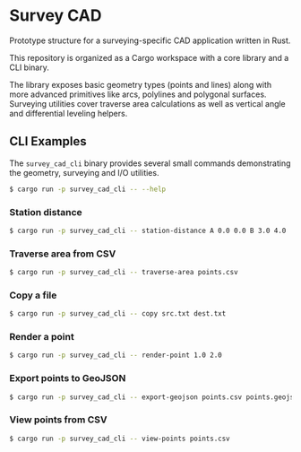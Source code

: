 # Survey CAD

Prototype structure for a surveying-specific CAD application written in Rust.

This repository is organized as a Cargo workspace with a core library and a CLI binary.

The library exposes basic geometry types (points and lines) along with more
advanced primitives like arcs, polylines and polygonal surfaces. Surveying
utilities cover traverse area calculations as well as vertical angle and
differential leveling helpers.

## CLI Examples

The `survey_cad_cli` binary provides several small commands demonstrating the
geometry, surveying and I/O utilities.

```bash
$ cargo run -p survey_cad_cli -- --help
```

### Station distance

```bash
$ cargo run -p survey_cad_cli -- station-distance A 0.0 0.0 B 3.0 4.0
```

### Traverse area from CSV

```bash
$ cargo run -p survey_cad_cli -- traverse-area points.csv
```

### Copy a file

```bash
$ cargo run -p survey_cad_cli -- copy src.txt dest.txt
```

### Render a point

```bash
$ cargo run -p survey_cad_cli -- render-point 1.0 2.0
```

### Export points to GeoJSON

```bash
$ cargo run -p survey_cad_cli -- export-geojson points.csv points.geojson
```

### View points from CSV

```bash
$ cargo run -p survey_cad_cli -- view-points points.csv
```
